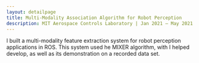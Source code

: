 ```yaml
---
layout: detailpage
title: Multi-Modality Association Algorithm for Robot Perception
description: MIT Aerospace Controls Laboratory | Jan 2021 — May 2021
---
```


I built a multi-modality feature extraction system for robot perception applications in ROS. This system used he MIXER algorithm, with I helped develop, as well as its demonstration on a recorded data set.